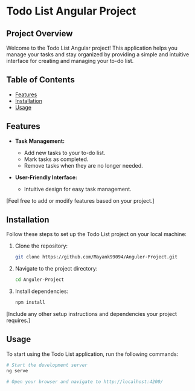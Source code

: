 # Todo List Angular Project

## Project Overview

Welcome to the Todo List Angular project! This application helps you manage your tasks and stay organized by providing a simple and intuitive interface for creating and managing your to-do list.

## Table of Contents

- [Features](#features)
- [Installation](#installation)
- [Usage](#usage)

## Features

- **Task Management:**
  - Add new tasks to your to-do list.
  - Mark tasks as completed.
  - Remove tasks when they are no longer needed.

- **User-Friendly Interface:**
  - Intuitive design for easy task management.

[Feel free to add or modify features based on your project.]

## Installation

Follow these steps to set up the Todo List project on your local machine:

1. Clone the repository:

    ```bash
    git clone https://github.com/Mayank99094/Anguler-Project.git
    ```

2. Navigate to the project directory:

    ```bash
    cd Anguler-Project
    ```

3. Install dependencies:

    ```bash
    npm install
    ```

[Include any other setup instructions and dependencies your project requires.]

## Usage

To start using the Todo List application, run the following commands:

```bash
# Start the development server
ng serve

# Open your browser and navigate to http://localhost:4200/
